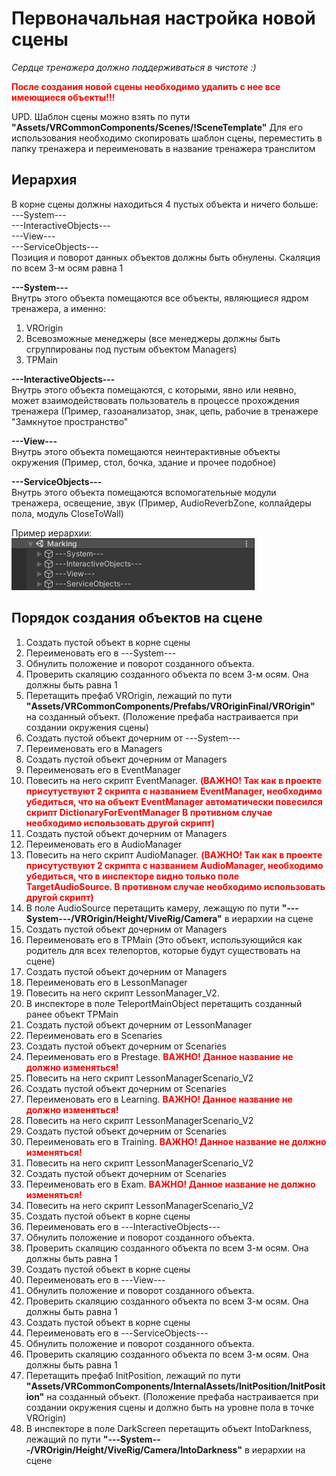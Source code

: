 # Первоначальная настройка новой сцены
*Сердце тренажера должно поддерживаться в чистоте :)*

<span style="color:red">**После создания новой сцены необходимо удалить с нее все имеющиеся объекты!!!**</span>

UPD. Шаблон сцены можно взять по пути **"Assets/VRCommonComponents/Scenes/!SceneTemplate"**
Для его использования необходимо скопировать шаблон сцены, переместить в папку тренажера и переименовать в название тренажера транслитом

## Иерархия
В корне сцены должны находиться 4 пустых объекта и ничего больше:  
---System---  
---InteractiveObjects---  
---View---  
---ServiceObjects---  
Позиция и поворот данных объектов должны быть обнулены. Скаляция по всем 3-м осям равна 1

**---System---**  
Внутрь этого объекта помещаются все объекты, являющиеся ядром тренажера, а именно:
1. VROrigin
2. Всевозможные менеджеры (все менеджеры должны быть сгруппированы под пустым объектом Managers)
3. TPMain

**---InteractiveObjects---**  
Внутрь этого объекта помещаются, с которыми, явно или неявно, может взаимодействовать пользователь в процессе прохождения тренажера (Пример, газоанализатор, знак, цепь, рабочие в тренажере "Замкнутое пространство"

**---View---**  
Внутрь этого объекта помещаются неинтерактивные объекты окружения (Пример, стол, бочка, здание и прочее подобное)

**---ServiceObjects---**  
Внутрь этого объекта помещаются вспомогательные модули тренажера, освещение, звук (Пример, AudioReverbZone, коллайдеры пола, модуль CloseToWall)

Пример иерархии:  
![Alt text](/Images/FirstTimeSceneSetup_1.png)

## Порядок создания объектов на сцене

1. Создать пустой объект в корне сцены
2. Переименовать его в ---System---
3. Обнулить положение и поворот созданного объекта.
4. Проверить скаляцию созданного объекта по всем 3-м осям. Она должны быть равна 1
5. Перетащить префаб VROrigin, лежащий по пути **"Assets/VRCommonComponents/Prefabs/VROriginFinal/VROrigin"** на созданный объект. (Положение префаба настраивается при создании окружения сцены)
6. Создать пустой объект дочерним от ---System---
7. Переименовать его в Managers
8. Создать пустой объект дочерним от Managers
9. Переименовать его в EventManager
10. Повесить на него скрипт EventManager. <span style="color:red">**(ВАЖНО! Так как в проекте присутуствуют 2 скрипта с названием EventManager, необходимо убедиться, что на объект EventManager автоматически повесился скрипт DictionaryForEventManager В противном случае необходимо использовать другой скрипт)**</span>
11. Создать пустой объект дочерним от Managers 
12. Переименовать его в AudioManager
13. Повесить на него скрипт AudioManager. <span style="color:red">**(ВАЖНО! Так как в проекте присутуствуют 2 скрипта с названием AudioManager, необходимо убедиться, что в инспекторе видно только поле TargetAudioSource. В противном случае необходимо использовать другой скрипт)**</span>
14. В поле AudioSource перетащить камеру, лежащую по пути **"---System---/VROrigin/Height/ViveRig/Camera"** в иерархии на сцене
15. Создать пустой объект дочерним от Managers 
16. Переименовать его в TPMain (Это объект, использующийся как родитель для всех телепортов, которые будут существовать на сцене)
17. Создать пустой объект дочерним от Managers 
18. Переименовать его в LessonManager
19. Повесить на него скрипт LessonManager_V2.
20. В инспекторе в поле TeleportMainObject перетащить созданный ранее объект TPMain
21. Создать пустой объект дочерним от LessonManager
22. Переименовать его в Scenaries
23. Создать пустой объект дочерним от Scenaries 
24. Переименовать его в Prestage. <span style="color:red">**ВАЖНО! Данное название не должно изменяться!**</span>
25. Повесить на него скрипт LessonManagerScenario_V2
26. Создать пустой объект дочерним от Scenaries 
27. Переименовать его в Learning. <span style="color:red">**ВАЖНО! Данное название не должно изменяться!**</span>
28. Повесить на него скрипт LessonManagerScenario_V2
29. Создать пустой объект дочерним от Scenaries
30. Переименовать его в Training. <span style="color:red">**ВАЖНО! Данное название не должно изменяться!**</span>
31. Повесить на него скрипт LessonManagerScenario_V2
32. Создать пустой объект дочерним от Scenaries 
33. Переименовать его в Exam. <span style="color:red">**ВАЖНО! Данное название не должно изменяться!**</span>
34. Повесить на него скрипт LessonManagerScenario_V2
35. Создать пустой объект в корне сцены 
36. Переименовать его в ---InteractiveObjects---
37. Обнулить положение и поворот созданного объекта. 
38. Проверить скаляцию созданного объекта по всем 3-м осям. Она должны быть равна 1
39. Создать пустой объект в корне сцены 
40. Переименовать его в ---View---
41. Обнулить положение и поворот созданного объекта. 
42. Проверить скаляцию созданного объекта по всем 3-м осям. Она должны быть равна 1
43. Создать пустой объект в корне сцены 
44. Переименовать его в ---ServiceObjects---
45. Обнулить положение и поворот созданного объекта. 
46. Проверить скаляцию созданного объекта по всем 3-м осям. Она должны быть равна 1
47. Перетащить префаб InitPosition, лежащий по пути **"Assets/VRCommonComponents/InternalAssets/InitPosition/InitPosition"** на созданный объект. (Положение префаба настраивается при создании окружения сцены и должно быть на уровне пола в точке VROrigin)
48. В инспекторе в поле DarkScreen перетащить объект IntoDarkness, лежащий по пути **"---System---/VROrigin/Height/ViveRig/Camera/IntoDarkness"** в иерархии на сцене
